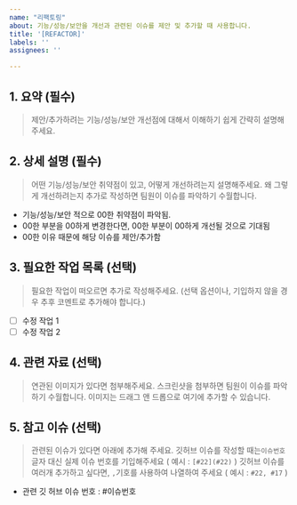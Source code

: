 ```yaml
---
name: "리팩토링"
about: 기능/성능/보안을 개선과 관련된 이슈를 제안 및 추가할 때 사용합니다.
title: '[REFACTOR]'
labels: ''
assignees: ''

---
```


## 1. 요약 (필수)
> 제안/추가하려는 기능/성능/보안 개선점에 대해서 이해하기 쉽게 간략히 설명해주세요.

## 2. 상세 설명 (필수)
> 어떤 기능/성능/보안 취약점이 있고, 어떻게 개선하려는지 설명해주세요.
> 왜 그렇게 개선하려는지 추가로 작성하면 팀원이 이슈를 파악하기 수월합니다.
- 기능/성능/보안 적으로 00한 취약점이 파악됨.
- 00한 부분을 00하게 변경한다면, 00한 부분이 00하게 개선될 것으로 기대됨
- 00한 이유 때문에 해당 이슈를 제안/추가함

## 3. 필요한 작업 목록 (선택)
> 필요한 작업이 떠오르면 추가로 작성해주세요. (선택 옵션이나, 기입하지 않을 경우 추후 코멘트로 추가해야 합니다.)
- [ ] 수정 작업 1
- [ ] 수정 작업 2

## 4. 관련 자료 (선택)
> 연관된 이미지가 있다면 첨부해주세요.
> 스크린샷을 첨부하면 팀원이 이슈를 파악하기 수월합니다.
> 이미지는 드래그 앤 드롭으로 여기에 추가할 수 있습니다.

## 5. 참고 이슈 (선택)
> 관련된 이슈가 있다면 아래에 추가해 주세요.
> 깃허브 이슈를 작성할 때는`이슈번호` 글자 대신 실제 이슈 번호를 기입해주세요 ( 예시 : `[#22](#22)` )
> 깃허브 이슈를 여러개 추가하고 싶다면, `,`기호를 사용하여 나열하여 주세요 
> ( 예시 : `#22, #17` )
- 관련 깃 허브 이슈 번호 : #이슈번호
